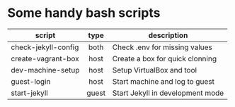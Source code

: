 # Some handy bash scripts

|      script          |  type  |             description              |
|----------------------|:------:|--------------------------------------|
| check-jekyll-config  | both   | Check .env for missing values        |
| create-vagrant-box   | host   | Create a box for quick clonning      |
|  dev-machine-setup   | host   | Setup VirtualBox and tool            |
|  guest-login         | host   | Start machine and log to guest       |
|  start-jekyll        | guest  | Start Jekyll in development mode     |
